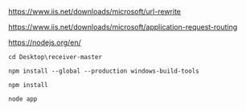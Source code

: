 https://www.iis.net/downloads/microsoft/url-rewrite

https://www.iis.net/downloads/microsoft/application-request-routing

https://nodejs.org/en/

    cd Desktop\receiver-master
    
    npm install --global --production windows-build-tools
    
    npm install
  
    node app
  
